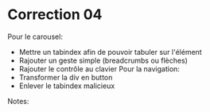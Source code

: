 <!-- .slide: class="exercice small" -->

# Correction 04

Pour le carousel:
* Mettre un tabindex afin de pouvoir tabuler sur l'élément
* Rajouter un geste simple (breadcrumbs ou flèches)
* Rajouter le contrôle au clavier
Pour la navigation: 
* Transformer la div en button
* Enlever le tabindex malicieux

Notes:
